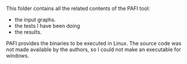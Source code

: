 This folder contains all the related contents of the PAFI tool:

* the input graphs.
* the tests I have been doing
* the results.
	
PAFI provides the binaries to be executed in Linux. The source code was not made available by the authors, so I could not make an executable for windows.

